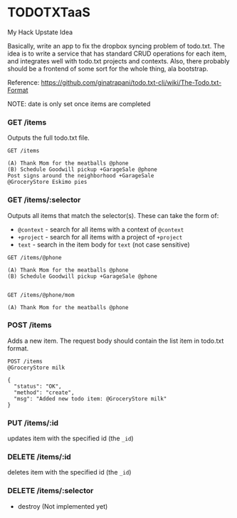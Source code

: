 TODOTXTaaS
===

My Hack Upstate Idea

Basically, write an app to fix the dropbox syncing problem of todo.txt.
The idea is to write a service that has standard CRUD operations for each item, and integrates well
with todo.txt projects and contexts. Also, there probably should be a frontend of some sort for the
whole thing, ala bootstrap.

Reference: https://github.com/ginatrapani/todo.txt-cli/wiki/The-Todo.txt-Format

NOTE: date is only set once items are completed

### GET /items
Outputs the full todo.txt file.
```
GET /items

(A) Thank Mom for the meatballs @phone
(B) Schedule Goodwill pickup +GarageSale @phone
Post signs around the neighborhood +GarageSale
@GroceryStore Eskimo pies
```

### GET /items/:selector
Outputs all items that match the selector(s). These can take the form of:
  - `@context` - search for all items with a context of `@context`
  - `+project` - search for all items with a project of `+project`
  - `text` - search in the item body for `text` (not case sensitive)

```
GET /items/@phone

(A) Thank Mom for the meatballs @phone
(B) Schedule Goodwill pickup +GarageSale @phone


GET /items/@phone/mom

(A) Thank Mom for the meatballs @phone
```

### POST /items
Adds a new item. The request body should contain the list item in todo.txt format.

```
POST /items
@GroceryStore milk

{
  "status": "OK",
  "method": "create",
  "msg": "Added new todo item: @GroceryStore milk"
}
```

### PUT /items/:id
updates item with the specified id (the `_id`)

### DELETE /items/:id
deletes item with the specified id (the `_id`)

### DELETE /items/:selector
  - destroy (Not implemented yet)
